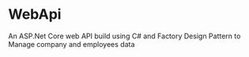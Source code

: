 # WebApi
An ASP.Net  Core web API build using C# and Factory Design Pattern to Manage company and employees data
